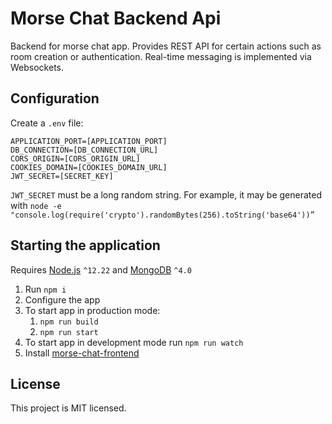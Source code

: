# Morse Chat Backend Api

Backend for morse chat app. Provides REST API for certain actions such as room creation or authentication. Real-time
messaging is implemented via Websockets.

## Configuration

Create a `.env` file:

````dotenv
APPLICATION_PORT=[APPLICATION_PORT]
DB_CONNECTION=[DB_CONNECTION_URL]
CORS_ORIGIN=[CORS_ORIGIN_URL]
COOKIES_DOMAIN=[COOKIES_DOMAIN_URL]
JWT_SECRET=[SECRET_KEY]
````

`JWT_SECRET` must be a long random string.
For example, it may be generated with `node -e "console.log(require('crypto').randomBytes(256).toString('base64'))”`

## Starting the application

Requires [Node.js](https://nodejs.org/) `^12.22`
and [MongoDB](https://www.mongodb.com/docs/manual/administration/install-community/) `^4.0`

1. Run `npm i`
2. Configure the app
3. To start app in production mode:
   1. `npm run build`
   2. `npm run start`
4. To start app in development mode run `npm run watch`
5. Install [morse-chat-frontend](https://github.com/rzhomba/morse-chat-frontend)

## License

This project is MIT licensed.
